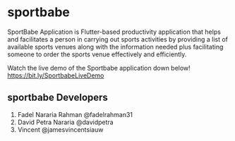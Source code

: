 # sportbabe

SportBabe Application is Flutter-based productivity application that helps and facilitates a person in carrying out sports activities by providing a list of available sports venues along with the information needed plus facilitating someone to order the sports venue  effectively and efficiently.

Watch the live demo of the Sportbabe application down below!
https://bit.ly/SportbabeLiveDemo

## sportbabe Developers

1. Fadel Nararia Rahman @fadelrahman31
2. David Petra Nararia @davidpetra
3. Vincent @jamesvincentsiauw
